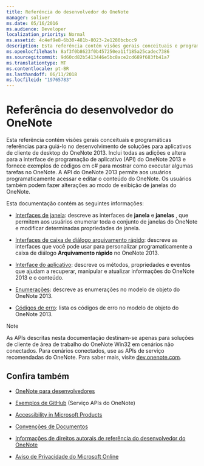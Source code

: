 ```yaml
---
title: Referência do desenvolvedor do OneNote
manager: soliver
ms.date: 05/16/2016
ms.audience: Developer
localization_priority: Normal
ms.assetid: 4c4ef9e8-6b30-481b-8023-2e1280bcbcc9
description: Esta referência contém visões gerais conceituais e programáticas referências para guiá-lo no desenvolvimento de soluções para aplicativos de cliente de desktop do OneNote 2013.
ms.openlocfilehash: 8af3f0b8623f0b457250ea11f185a25cadec7386
ms.sourcegitcommit: 9d60cd82b5413446e5bc8ace2cd689f683fb41a7
ms.translationtype: MT
ms.contentlocale: pt-BR
ms.lasthandoff: 06/11/2018
ms.locfileid: "19765783"
---
```

# <a name="onenote-developer-reference"></a>Referência do desenvolvedor do OneNote

Esta referência contém visões gerais conceituais e programáticas referências para guiá-lo no desenvolvimento de soluções para aplicativos de cliente de desktop do OneNote 2013. Inclui todas as adições e altera para a interface de programação de aplicativo (API) do OneNote 2013 e fornece exemplos de códigos em c# para mostrar como executar algumas tarefas no OneNote. A API do OneNote 2013 permite aos usuários programaticamente acessar e editar o conteúdo do OneNote. Os usuários também podem fazer alterações ao modo de exibição de janelas do OneNote.
  
Esta documentação contém as seguintes informações:
  
- [Interfaces de janela](window-interfaces-onenote.md): descreve as interfaces de **janela** e **janelas** , que permitem aos usuários enumerar toda o conjunto de janelas do OneNote e modificar determinadas propriedades de janela. 
    
- [Interfaces de caixa de diálogo arquivamento rápido](quick-filing-dialog-box-interfaces-onenote.md): descreve as interfaces que você pode usar para personalizar programaticamente a caixa de diálogo **Arquivamento rápido** no OneNote 2013. 
    
- [Interface do aplicativo](application-interface-onenote.md): descreve os métodos, propriedades e eventos que ajudam a recuperar, manipular e atualizar informações do OneNote 2013 e o conteúdo.
    
- [Enumerações](enumerations-onenote-developer-reference.md): descreve as enumerações no modelo de objeto do OneNote 2013.
    
- [Códigos de erro](error-codes-onenote.md): lista os códigos de erro no modelo de objeto do OneNote 2013.
    
> [!NOTE]
> As APIs descritas nesta documentação destinam-se apenas para soluções de cliente de área de trabalho do OneNote Win32 em cenários não conectados. Para cenários conectados, use as APIs de serviço recomendadas do OneNote. Para saber mais, visite [dev.onenote.com](http://go.microsoft.com/fwlink/?LinkID=390615). 
  
## <a name="see-also"></a>Confira também

- [OneNote para desenvolvedores](http://go.microsoft.com/fwlink/?LinkID=390615)
    
- [Exemplos de GitHub](https://github.com/OneNoteDev/) (Serviço APIs do OneNote) 
    
- [Accessibility in Microsoft Products](http://www.microsoft.com/enable/products/default.aspx)
    
- [Convenções de Documentos](http://msdn.microsoft.com/en-us/office/aa905365.aspx)
    
- [Informações de direitos autorais de referência do desenvolvedor do OneNote](https://msdn.microsoft.com/en-us/library/office/jj680116.aspx)
    
- [Aviso de Privacidade do Microsoft Online](http://privacy.microsoft.com/en-us/default.mspx)
    

